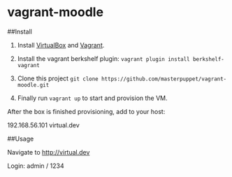 vagrant-moodle
==============

##Install

1. Install [VirtualBox](https://www.virtualbox.org/) and [Vagrant](http://www.vagrantup.com/).

2. Install the vagrant berkshelf plugin: ```vagrant plugin install berkshelf-vagrant```

3. Clone this project ```git clone https://github.com/masterpuppet/vagrant-moodle.git```

4. Finally run ```vagrant up``` to start and provision the VM.

After the box is finished provisioning, add to your host:

192.168.56.101	virtual.dev

##Usage

Navigate to http://virtual.dev

Login: admin / 1234
